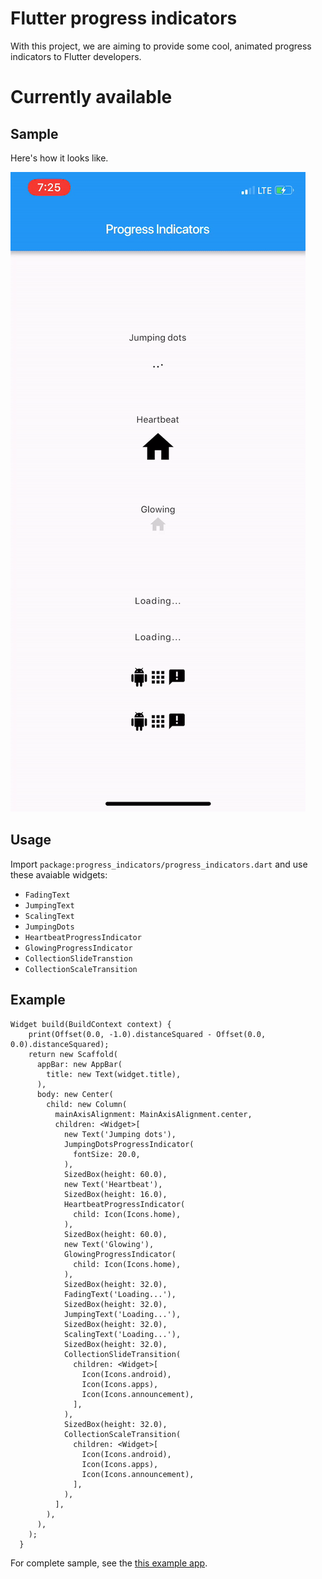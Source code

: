 # Flutter progress indicators

With this project, we are aiming to provide some cool, animated progress indicators to Flutter developers. 

# Currently available
## Sample
Here's how it looks like.

![](imgs/sample.gif)

## Usage
Import `package:progress_indicators/progress_indicators.dart` and use these avaiable widgets:
* `FadingText` 
* `JumpingText`
* `ScalingText`
* `JumpingDots`
* `HeartbeatProgressIndicator`
* `GlowingProgressIndicator`
* `CollectionSlideTranstion`
* `CollectionScaleTransition` 

## Example
```
Widget build(BuildContext context) {
    print(Offset(0.0, -1.0).distanceSquared - Offset(0.0, 0.0).distanceSquared);
    return new Scaffold(
      appBar: new AppBar(
        title: new Text(widget.title),
      ),
      body: new Center(
        child: new Column(
          mainAxisAlignment: MainAxisAlignment.center,
          children: <Widget>[
            new Text('Jumping dots'),
            JumpingDotsProgressIndicator(
              fontSize: 20.0,
            ),
            SizedBox(height: 60.0),
            new Text('Heartbeat'),
            SizedBox(height: 16.0),
            HeartbeatProgressIndicator(
              child: Icon(Icons.home),
            ),
            SizedBox(height: 60.0),
            new Text('Glowing'),
            GlowingProgressIndicator(
              child: Icon(Icons.home),
            ),
            SizedBox(height: 32.0),
            FadingText('Loading...'),
            SizedBox(height: 32.0),
            JumpingText('Loading...'),
            SizedBox(height: 32.0),
            ScalingText('Loading...'),
            SizedBox(height: 32.0),
            CollectionSlideTransition(
              children: <Widget>[
                Icon(Icons.android),
                Icon(Icons.apps),
                Icon(Icons.announcement),
              ],
            ),
            SizedBox(height: 32.0),
            CollectionScaleTransition(
              children: <Widget>[
                Icon(Icons.android),
                Icon(Icons.apps),
                Icon(Icons.announcement),
              ],
            ),
          ],
        ),
      ),
    );
  }
```

For complete sample, see the [this example app](https://github.com/wal33d006/progress_indicators/tree/master/example).